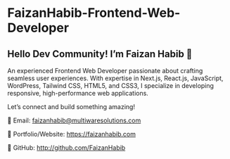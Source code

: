 # FaizanHabib-Frontend-Web-Developer
## Hello Dev Community! I’m Faizan Habib 👋
An experienced Frontend Web Developer passionate about crafting seamless user experiences. With expertise in Next.js, React.js, JavaScript, WordPress, Tailwind CSS, HTML5, and CSS3, I specialize in developing responsive, high-performance web applications.

Let’s connect and build something amazing!

📩 Email: faizanhabib@multiwaresolutions.com

🔗 Portfolio/Website: https://faizanhabib.com

🔗 GitHub: http://github.com/FaizanHabib
